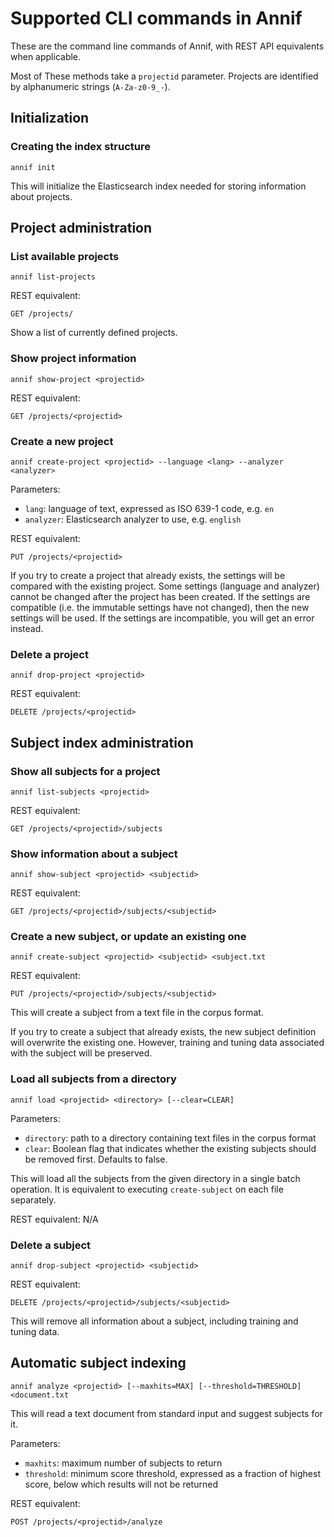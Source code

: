 # Supported CLI commands in Annif

These are the command line commands of Annif, with REST API equivalents when
applicable.

Most of These methods take a `projectid` parameter. Projects are
identified by alphanumeric strings (`A-Za-z0-9_-`).

## Initialization

### Creating the index structure

    annif init

This will initialize the Elasticsearch index needed for storing information
about projects.

## Project administration

### List available projects

    annif list-projects

REST equivalent: 

    GET /projects/

Show a list of currently defined projects.

### Show project information

    annif show-project <projectid>

REST equivalent:

    GET /projects/<projectid>

### Create a new project

    annif create-project <projectid> --language <lang> --analyzer <analyzer>

Parameters:
* `lang`: language of text, expressed as ISO 639-1 code, e.g. `en`
* `analyzer`: Elasticsearch analyzer to use, e.g. `english`

REST equivalent: 

    PUT /projects/<projectid>

If you try to create a project that already exists, the settings will be
compared with the existing project. Some settings (language and analyzer)
cannot be changed after the project has been created. If the settings are
compatible (i.e. the immutable settings have not changed), then the new
settings will be used. If the settings are incompatible, you will get an
error instead.

### Delete a project

    annif drop-project <projectid>

REST equivalent: 

    DELETE /projects/<projectid>

## Subject index administration

### Show all subjects for a project

    annif list-subjects <projectid>

REST equivalent:

    GET /projects/<projectid>/subjects

### Show information about a subject

    annif show-subject <projectid> <subjectid>

REST equivalent:

    GET /projects/<projectid>/subjects/<subjectid>

### Create a new subject, or update an existing one

    annif create-subject <projectid> <subjectid> <subject.txt

REST equivalent:

    PUT /projects/<projectid>/subjects/<subjectid>

This will create a subject from a text file in the corpus format.

If you try to create a subject that already exists, the new subject
definition will overwrite the existing one. However, training and tuning
data associated with the subject will be preserved.

### Load all subjects from a directory

    annif load <projectid> <directory> [--clear=CLEAR]

Parameters:
* `directory`: path to a directory containing text files in the corpus format
* `clear`: Boolean flag that indicates whether the existing subjects should be
  removed first. Defaults to false.

This will load all the subjects from the given directory in a single batch
operation. It is equivalent to executing `create-subject` on each file
separately.

REST equivalent: N/A

### Delete a subject

    annif drop-subject <projectid> <subjectid>

REST equivalent:

    DELETE /projects/<projectid>/subjects/<subjectid>

This will remove all information about a subject, including training and
tuning data.

## Automatic subject indexing

    annif analyze <projectid> [--maxhits=MAX] [--threshold=THRESHOLD] <document.txt

This will read a text document from standard input and suggest subjects for
it.

Parameters:
* `maxhits`: maximum number of subjects to return
* `threshold`: minimum score threshold, expressed as a fraction of highest
  score, below which results will not be returned

REST equivalent:

    POST /projects/<projectid>/analyze
